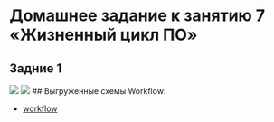 # Домашнее задание к занятию 7 «Жизненный цикл ПО»

## Задние 1 
<image src="1.png">
<image src="2.png">
## Выгруженные схемы Workflow:

* [workflow](https://github.com/DemoniumBlack/fedorchukds-devops-33-22/blob/main/Workflows/Bug.xml)